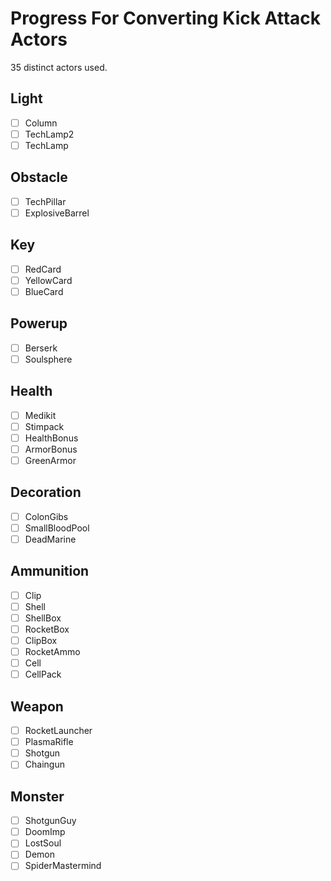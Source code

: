 # Progress For Converting Kick Attack Actors

35 distinct actors used.

## Light
- [ ] Column
- [ ] TechLamp2
- [ ] TechLamp

## Obstacle
- [ ] TechPillar
- [ ] ExplosiveBarrel

## Key
- [ ] RedCard
- [ ] YellowCard
- [ ] BlueCard

## Powerup
- [ ] Berserk
- [ ] Soulsphere

## Health
- [ ] Medikit
- [ ] Stimpack
- [ ] HealthBonus
- [ ] ArmorBonus
- [ ] GreenArmor

## Decoration
- [ ] ColonGibs
- [ ] SmallBloodPool
- [ ] DeadMarine

## Ammunition
- [ ] Clip
- [ ] Shell
- [ ] ShellBox
- [ ] RocketBox
- [ ] ClipBox
- [ ] RocketAmmo
- [ ] Cell
- [ ] CellPack

## Weapon
- [ ] RocketLauncher
- [ ] PlasmaRifle
- [ ] Shotgun
- [ ] Chaingun

## Monster
- [ ] ShotgunGuy
- [ ] DoomImp
- [ ] LostSoul
- [ ] Demon
- [ ] SpiderMastermind
